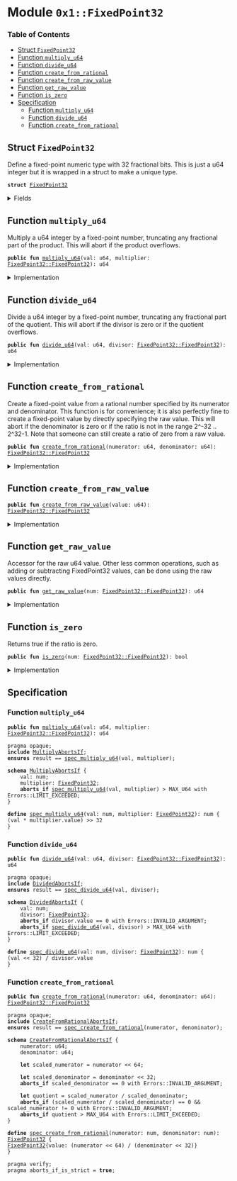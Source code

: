 
<a name="0x1_FixedPoint32"></a>

# Module `0x1::FixedPoint32`

### Table of Contents

-  [Struct `FixedPoint32`](#0x1_FixedPoint32_FixedPoint32)
-  [Function `multiply_u64`](#0x1_FixedPoint32_multiply_u64)
-  [Function `divide_u64`](#0x1_FixedPoint32_divide_u64)
-  [Function `create_from_rational`](#0x1_FixedPoint32_create_from_rational)
-  [Function `create_from_raw_value`](#0x1_FixedPoint32_create_from_raw_value)
-  [Function `get_raw_value`](#0x1_FixedPoint32_get_raw_value)
-  [Function `is_zero`](#0x1_FixedPoint32_is_zero)
-  [Specification](#0x1_FixedPoint32_Specification)
    -  [Function `multiply_u64`](#0x1_FixedPoint32_Specification_multiply_u64)
    -  [Function `divide_u64`](#0x1_FixedPoint32_Specification_divide_u64)
    -  [Function `create_from_rational`](#0x1_FixedPoint32_Specification_create_from_rational)



<a name="0x1_FixedPoint32_FixedPoint32"></a>

## Struct `FixedPoint32`

Define a fixed-point numeric type with 32 fractional bits.
This is just a u64 integer but it is wrapped in a struct to
make a unique type.


<pre><code><b>struct</b> <a href="#0x1_FixedPoint32">FixedPoint32</a>
</code></pre>



<details>
<summary>Fields</summary>


<dl>
<dt>

<code>value: u64</code>
</dt>
<dd>

</dd>
</dl>


</details>

<a name="0x1_FixedPoint32_multiply_u64"></a>

## Function `multiply_u64`

Multiply a u64 integer by a fixed-point number, truncating any
fractional part of the product. This will abort if the product
overflows.


<pre><code><b>public</b> <b>fun</b> <a href="#0x1_FixedPoint32_multiply_u64">multiply_u64</a>(val: u64, multiplier: <a href="#0x1_FixedPoint32_FixedPoint32">FixedPoint32::FixedPoint32</a>): u64
</code></pre>



<details>
<summary>Implementation</summary>


<pre><code><b>public</b> <b>fun</b> <a href="#0x1_FixedPoint32_multiply_u64">multiply_u64</a>(val: u64, multiplier: <a href="#0x1_FixedPoint32">FixedPoint32</a>): u64 {
    // The product of two 64 bit values has 128 bits, so perform the
    // multiplication with u128 types and keep the full 128 bit product
    // <b>to</b> avoid losing accuracy.
    <b>let</b> unscaled_product = (val <b>as</b> u128) * (multiplier.value <b>as</b> u128);
    // The unscaled product has 32 fractional bits (from the multiplier)
    // so rescale it by shifting away the low bits.
    <b>let</b> product = unscaled_product &gt;&gt; 32;
    // Check whether the value is too large.
    <b>assert</b>(product &lt;= MAX_U64, <a href="Errors.md#0x1_Errors_limit_exceeded">Errors::limit_exceeded</a>(EMULTIPLICATION));
    (product <b>as</b> u64)
}
</code></pre>



</details>

<a name="0x1_FixedPoint32_divide_u64"></a>

## Function `divide_u64`

Divide a u64 integer by a fixed-point number, truncating any
fractional part of the quotient. This will abort if the divisor
is zero or if the quotient overflows.


<pre><code><b>public</b> <b>fun</b> <a href="#0x1_FixedPoint32_divide_u64">divide_u64</a>(val: u64, divisor: <a href="#0x1_FixedPoint32_FixedPoint32">FixedPoint32::FixedPoint32</a>): u64
</code></pre>



<details>
<summary>Implementation</summary>


<pre><code><b>public</b> <b>fun</b> <a href="#0x1_FixedPoint32_divide_u64">divide_u64</a>(val: u64, divisor: <a href="#0x1_FixedPoint32">FixedPoint32</a>): u64 {
    // Check for division by zero.
    <b>assert</b>(divisor.value != 0, <a href="Errors.md#0x1_Errors_invalid_argument">Errors::invalid_argument</a>(EDIVISION_BY_ZERO));
    // First convert <b>to</b> 128 bits and then shift left <b>to</b>
    // add 32 fractional zero bits <b>to</b> the dividend.
    <b>let</b> scaled_value = (val <b>as</b> u128) &lt;&lt; 32;
    <b>let</b> quotient = scaled_value / (divisor.value <b>as</b> u128);
    // Check whether the value is too large.
    <b>assert</b>(quotient &lt;= MAX_U64, <a href="Errors.md#0x1_Errors_limit_exceeded">Errors::limit_exceeded</a>(EDIVISION));
    // the value may be too large, which will cause the cast <b>to</b> fail
    // with an arithmetic error.
    (quotient <b>as</b> u64)
}
</code></pre>



</details>

<a name="0x1_FixedPoint32_create_from_rational"></a>

## Function `create_from_rational`

Create a fixed-point value from a rational number specified by its
numerator and denominator. This function is for convenience; it is also
perfectly fine to create a fixed-point value by directly specifying the
raw value. This will abort if the denominator is zero or if the ratio is
not in the range 2^-32 .. 2^32-1.
Note that someone can still create a ratio of zero from a raw value.


<pre><code><b>public</b> <b>fun</b> <a href="#0x1_FixedPoint32_create_from_rational">create_from_rational</a>(numerator: u64, denominator: u64): <a href="#0x1_FixedPoint32_FixedPoint32">FixedPoint32::FixedPoint32</a>
</code></pre>



<details>
<summary>Implementation</summary>


<pre><code><b>public</b> <b>fun</b> <a href="#0x1_FixedPoint32_create_from_rational">create_from_rational</a>(numerator: u64, denominator: u64): <a href="#0x1_FixedPoint32">FixedPoint32</a> {
    // If the denominator is zero, this will <b>abort</b>.
    // Scale the numerator <b>to</b> have 64 fractional bits and the denominator
    // <b>to</b> have 32 fractional bits, so that the quotient will have 32
    // fractional bits.
    <b>let</b> scaled_numerator = (numerator <b>as</b> u128) &lt;&lt; 64;
    <b>let</b> scaled_denominator = (denominator <b>as</b> u128) &lt;&lt; 32;
    <b>assert</b>(scaled_denominator != 0, <a href="Errors.md#0x1_Errors_invalid_argument">Errors::invalid_argument</a>(EDENOMINATOR));
    <b>let</b> quotient = scaled_numerator / scaled_denominator;
    <b>assert</b>(quotient != 0 || numerator == 0, <a href="Errors.md#0x1_Errors_invalid_argument">Errors::invalid_argument</a>(ERATIO_OUT_OF_RANGE));
    // Return the quotient <b>as</b> a fixed-point number. We first need <b>to</b> check whether the cast
    // can succeed.
    <b>assert</b>(quotient &lt;= MAX_U64, <a href="Errors.md#0x1_Errors_limit_exceeded">Errors::limit_exceeded</a>(ERATIO_OUT_OF_RANGE));
    <a href="#0x1_FixedPoint32">FixedPoint32</a> { value: (quotient <b>as</b> u64) }
}
</code></pre>



</details>

<a name="0x1_FixedPoint32_create_from_raw_value"></a>

## Function `create_from_raw_value`



<pre><code><b>public</b> <b>fun</b> <a href="#0x1_FixedPoint32_create_from_raw_value">create_from_raw_value</a>(value: u64): <a href="#0x1_FixedPoint32_FixedPoint32">FixedPoint32::FixedPoint32</a>
</code></pre>



<details>
<summary>Implementation</summary>


<pre><code><b>public</b> <b>fun</b> <a href="#0x1_FixedPoint32_create_from_raw_value">create_from_raw_value</a>(value: u64): <a href="#0x1_FixedPoint32">FixedPoint32</a> {
    <a href="#0x1_FixedPoint32">FixedPoint32</a> { value }
}
</code></pre>



</details>

<a name="0x1_FixedPoint32_get_raw_value"></a>

## Function `get_raw_value`

Accessor for the raw u64 value. Other less common operations, such as
adding or subtracting FixedPoint32 values, can be done using the raw
values directly.


<pre><code><b>public</b> <b>fun</b> <a href="#0x1_FixedPoint32_get_raw_value">get_raw_value</a>(num: <a href="#0x1_FixedPoint32_FixedPoint32">FixedPoint32::FixedPoint32</a>): u64
</code></pre>



<details>
<summary>Implementation</summary>


<pre><code><b>public</b> <b>fun</b> <a href="#0x1_FixedPoint32_get_raw_value">get_raw_value</a>(num: <a href="#0x1_FixedPoint32">FixedPoint32</a>): u64 {
    num.value
}
</code></pre>



</details>

<a name="0x1_FixedPoint32_is_zero"></a>

## Function `is_zero`

Returns true if the ratio is zero.


<pre><code><b>public</b> <b>fun</b> <a href="#0x1_FixedPoint32_is_zero">is_zero</a>(num: <a href="#0x1_FixedPoint32_FixedPoint32">FixedPoint32::FixedPoint32</a>): bool
</code></pre>



<details>
<summary>Implementation</summary>


<pre><code><b>public</b> <b>fun</b> <a href="#0x1_FixedPoint32_is_zero">is_zero</a>(num: <a href="#0x1_FixedPoint32">FixedPoint32</a>): bool {
    num.value == 0
}
</code></pre>



</details>

<a name="0x1_FixedPoint32_Specification"></a>

## Specification


<a name="0x1_FixedPoint32_Specification_multiply_u64"></a>

### Function `multiply_u64`


<pre><code><b>public</b> <b>fun</b> <a href="#0x1_FixedPoint32_multiply_u64">multiply_u64</a>(val: u64, multiplier: <a href="#0x1_FixedPoint32_FixedPoint32">FixedPoint32::FixedPoint32</a>): u64
</code></pre>




<pre><code>pragma opaque;
<b>include</b> <a href="#0x1_FixedPoint32_MultiplyAbortsIf">MultiplyAbortsIf</a>;
<b>ensures</b> result == <a href="#0x1_FixedPoint32_spec_multiply_u64">spec_multiply_u64</a>(val, multiplier);
</code></pre>




<a name="0x1_FixedPoint32_MultiplyAbortsIf"></a>


<pre><code><b>schema</b> <a href="#0x1_FixedPoint32_MultiplyAbortsIf">MultiplyAbortsIf</a> {
    val: num;
    multiplier: <a href="#0x1_FixedPoint32">FixedPoint32</a>;
    <b>aborts_if</b> <a href="#0x1_FixedPoint32_spec_multiply_u64">spec_multiply_u64</a>(val, multiplier) &gt; MAX_U64 with Errors::LIMIT_EXCEEDED;
}
</code></pre>




<a name="0x1_FixedPoint32_spec_multiply_u64"></a>


<pre><code><b>define</b> <a href="#0x1_FixedPoint32_spec_multiply_u64">spec_multiply_u64</a>(val: num, multiplier: <a href="#0x1_FixedPoint32">FixedPoint32</a>): num {
(val * multiplier.value) &gt;&gt; 32
}
</code></pre>



<a name="0x1_FixedPoint32_Specification_divide_u64"></a>

### Function `divide_u64`


<pre><code><b>public</b> <b>fun</b> <a href="#0x1_FixedPoint32_divide_u64">divide_u64</a>(val: u64, divisor: <a href="#0x1_FixedPoint32_FixedPoint32">FixedPoint32::FixedPoint32</a>): u64
</code></pre>




<pre><code>pragma opaque;
<b>include</b> <a href="#0x1_FixedPoint32_DividedAbortsIf">DividedAbortsIf</a>;
<b>ensures</b> result == <a href="#0x1_FixedPoint32_spec_divide_u64">spec_divide_u64</a>(val, divisor);
</code></pre>




<a name="0x1_FixedPoint32_DividedAbortsIf"></a>


<pre><code><b>schema</b> <a href="#0x1_FixedPoint32_DividedAbortsIf">DividedAbortsIf</a> {
    val: num;
    divisor: <a href="#0x1_FixedPoint32">FixedPoint32</a>;
    <b>aborts_if</b> divisor.value == 0 with Errors::INVALID_ARGUMENT;
    <b>aborts_if</b> <a href="#0x1_FixedPoint32_spec_divide_u64">spec_divide_u64</a>(val, divisor) &gt; MAX_U64 with Errors::LIMIT_EXCEEDED;
}
</code></pre>




<a name="0x1_FixedPoint32_spec_divide_u64"></a>


<pre><code><b>define</b> <a href="#0x1_FixedPoint32_spec_divide_u64">spec_divide_u64</a>(val: num, divisor: <a href="#0x1_FixedPoint32">FixedPoint32</a>): num {
(val &lt;&lt; 32) / divisor.value
}
</code></pre>



<a name="0x1_FixedPoint32_Specification_create_from_rational"></a>

### Function `create_from_rational`


<pre><code><b>public</b> <b>fun</b> <a href="#0x1_FixedPoint32_create_from_rational">create_from_rational</a>(numerator: u64, denominator: u64): <a href="#0x1_FixedPoint32_FixedPoint32">FixedPoint32::FixedPoint32</a>
</code></pre>




<pre><code>pragma opaque;
<b>include</b> <a href="#0x1_FixedPoint32_CreateFromRationalAbortsIf">CreateFromRationalAbortsIf</a>;
<b>ensures</b> result == <a href="#0x1_FixedPoint32_spec_create_from_rational">spec_create_from_rational</a>(numerator, denominator);
</code></pre>




<a name="0x1_FixedPoint32_CreateFromRationalAbortsIf"></a>


<pre><code><b>schema</b> <a href="#0x1_FixedPoint32_CreateFromRationalAbortsIf">CreateFromRationalAbortsIf</a> {
    numerator: u64;
    denominator: u64;
    <a name="0x1_FixedPoint32_scaled_numerator$9"></a>
    <b>let</b> scaled_numerator = numerator &lt;&lt; 64;
    <a name="0x1_FixedPoint32_scaled_denominator$10"></a>
    <b>let</b> scaled_denominator = denominator &lt;&lt; 32;
    <b>aborts_if</b> scaled_denominator == 0 with Errors::INVALID_ARGUMENT;
    <a name="0x1_FixedPoint32_quotient$11"></a>
    <b>let</b> quotient = scaled_numerator / scaled_denominator;
    <b>aborts_if</b> (scaled_numerator / scaled_denominator) == 0 && scaled_numerator != 0 with Errors::INVALID_ARGUMENT;
    <b>aborts_if</b> quotient &gt; MAX_U64 with Errors::LIMIT_EXCEEDED;
}
</code></pre>




<a name="0x1_FixedPoint32_spec_create_from_rational"></a>


<pre><code><b>define</b> <a href="#0x1_FixedPoint32_spec_create_from_rational">spec_create_from_rational</a>(numerator: num, denominator: num): <a href="#0x1_FixedPoint32">FixedPoint32</a> {
<a href="#0x1_FixedPoint32">FixedPoint32</a>{value: (numerator &lt;&lt; 64) / (denominator &lt;&lt; 32)}
}
</code></pre>




<pre><code>pragma verify;
pragma aborts_if_is_strict = <b>true</b>;
</code></pre>
